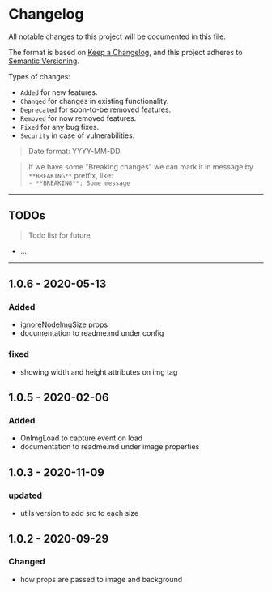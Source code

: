 # Changelog

All notable changes to this project will be documented in this file.

The format is based on [Keep a Changelog](https://keepachangelog.com/en/1.0.0/),
and this project adheres to [Semantic Versioning](https://semver.org/spec/v2.0.0.html).

Types of changes:

- `Added` for new features.
- `Changed` for changes in existing functionality.
- `Deprecated` for soon-to-be removed features.
- `Removed` for now removed features.
- `Fixed` for any bug fixes.
- `Security` in case of vulnerabilities.

> Date format: YYYY-MM-DD

> If we have some "Breaking changes" we can mark it in message by `**BREAKING**` preffix, like:  
> `- **BREAKING**: Some message`

---

## TODOs

> Todo list for future

- ...

---
## 1.0.6 - 2020-05-13
### Added
- ignoreNodeImgSize props
- documentation to readme.md under config
### fixed
- showing width and height attributes on img tag
## 1.0.5 - 2020-02-06
### Added
- OnImgLoad to capture event on load
-  documentation to readme.md under image properties
## 1.0.3 - 2020-11-09
### updated
- utils version to add src to each size

## 1.0.2 - 2020-09-29

### Changed
- how props are passed to image and background
